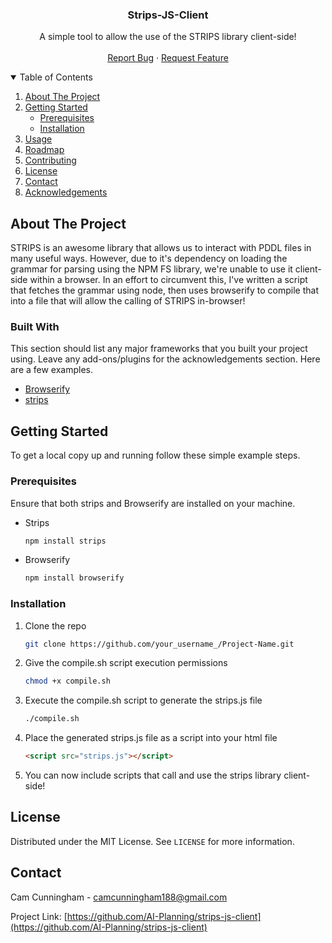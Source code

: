 
<p align="center">
  <h3 align="center">Strips-JS-Client</h3>

  <p align="center">
    A simple tool to allow the use of the STRIPS library client-side!
    <br />
    <br />
    <a href="https://github.com/AI-Planning/strips-js-client/issues">Report Bug</a>
    ·
    <a href="https://github.com/AI-Planning/strips-js-client/issues">Request Feature</a>
  </p>
</p>



<!-- TABLE OF CONTENTS -->
<details open="open">
  <summary>Table of Contents</summary>
  <ol>
    <li>
      <a href="#about-the-project">About The Project</a>
    </li>
    <li>
      <a href="#getting-started">Getting Started</a>
      <ul>
        <li><a href="#prerequisites">Prerequisites</a></li>
        <li><a href="#installation">Installation</a></li>
      </ul>
    </li>
    <li><a href="#usage">Usage</a></li>
    <li><a href="#roadmap">Roadmap</a></li>
    <li><a href="#contributing">Contributing</a></li>
    <li><a href="#license">License</a></li>
    <li><a href="#contact">Contact</a></li>
    <li><a href="#acknowledgements">Acknowledgements</a></li>
  </ol>
</details>



<!-- ABOUT THE PROJECT -->
## About The Project

STRIPS is an awesome library that allows us to interact with PDDL files in many useful ways. However, due to it's dependency on loading the grammar for parsing using the NPM FS library, we're unable to use it client-side within a browser. In an effort to circumvent this, I've written a script that fetches the grammar using node, then uses browserify to compile that into a file that will allow the calling of STRIPS in-browser!

### Built With

This section should list any major frameworks that you built your project using. Leave any add-ons/plugins for the acknowledgements section. Here are a few examples.
* [Browserify](http://browserify.org/)
* [strips](https://github.com/primaryobjects/strips)



<!-- GETTING STARTED -->
## Getting Started

To get a local copy up and running follow these simple example steps.

### Prerequisites

Ensure that both strips and Browserify are installed on your machine.
* Strips
  ```sh
  npm install strips
  ```

* Browserify
  ```sh
  npm install browserify
  ```

### Installation

1. Clone the repo
   ```sh
   git clone https://github.com/your_username_/Project-Name.git
   ```
2. Give the compile.sh script execution permissions 
   ```sh
   chmod +x compile.sh
   ```
3. Execute the compile.sh script to generate the strips.js file
   ```sh
   ./compile.sh
   ```
4. Place the generated strips.js file as a script into your html file
   ```html
   <script src="strips.js"></script>
   ```
5. You can now include scripts that call and use the strips library      client-side!


<!-- LICENSE -->
## License

Distributed under the MIT License. See `LICENSE` for more information.



<!-- CONTACT -->
## Contact

Cam Cunningham - camcunningham188@gmail.com

Project Link: [https://github.com/AI-Planning/strips-js-client](https://github.com/AI-Planning/strips-js-client)


<!-- MARKDOWN LINKS & IMAGES -->
<!-- https://www.markdownguide.org/basic-syntax/#reference-style-links -->
[contributors-shield]: https://img.shields.io/github/contributors/othneildrew/Best-README-Template.svg?style=for-the-badge
[contributors-url]: https://github.com/othneildrew/Best-README-Template/graphs/contributors
[forks-shield]: https://img.shields.io/github/forks/othneildrew/Best-README-Template.svg?style=for-the-badge
[forks-url]: https://github.com/othneildrew/Best-README-Template/network/members
[stars-shield]: https://img.shields.io/github/stars/othneildrew/Best-README-Template.svg?style=for-the-badge
[stars-url]: https://github.com/othneildrew/Best-README-Template/stargazers
[issues-shield]: https://img.shields.io/github/issues/othneildrew/Best-README-Template.svg?style=for-the-badge
[issues-url]: https://github.com/othneildrew/Best-README-Template/issues
[license-shield]: https://img.shields.io/github/license/othneildrew/Best-README-Template.svg?style=for-the-badge
[license-url]: https://github.com/othneildrew/Best-README-Template/blob/master/LICENSE.txt
[linkedin-shield]: https://img.shields.io/badge/-LinkedIn-black.svg?style=for-the-badge&logo=linkedin&colorB=555
[linkedin-url]: https://linkedin.com/in/othneildrew
[product-screenshot]: images/screenshot.png
